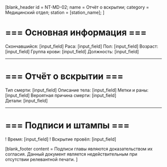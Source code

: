 [blank_header
id = NT-MD-02;
name = Отчёт о вскрытии;
category = Медицинский отдел;
station = [station_name];
]

# === Основная информация ===

Скончавшийся: [input_field]
Раса: [input_field]
Пол: [input_field]
Возраст: [input_field]
Группа крови: [input_field]
Должность: [input_field]

---

# === Отчёт о вскрытии ===

Тип смерти: [input_field]
Описание тела: [input_field]
Метки и раны: [input_field]
Вероятная причина смерти: [input_field]
<br>
Детали: [input_field]


---

# === Подписи и штампы ===

! Время: [input_field]
! Вскрытие провёл: [input_field]

[blank_footer
content = Подписи главы являются доказательством их согласия.
Данный документ является недействительным при отсутствии релевантной печати.
]
